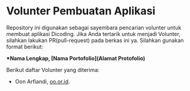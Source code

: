 # Volunter Pembuatan Aplikasi
Repository ini digunakan sebagai sayembara pencarian volunter untuk membuat aplikasi Dicoding. Jika Anda tertarik untuk menjadi Volunter, silahkan lakukan PR(pull-request) pada berkas ini ya. Silahkan gunakan format berikut:  

**\*Nama Lengkap, [Nama Portofolio](Alamat Protofolio)**  

Berikut daftar Volunter yang diterima:  
* Oon Arfiandi, [oo.or.id](https://oo.or.id).
